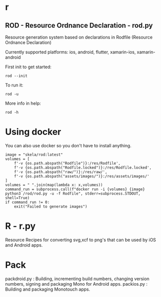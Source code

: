 r
=

## ROD - Resource Ordnance Declaration - rod.py

Resource generation system based on declarations in Rodfile (Resource Ordnance Declaration)

Currently supported platforms: ios, android, flutter, xamarin-ios, xamarin-android

First init to get started:

`rod --init`

To run it:

`rod -u`

More info in help:

`rod -h`

# Using docker

You can also use docker so you don't have to install anything.

```
image = "skela/rod:latest"
volumes = [
	f'-v {os.path.abspath("Rodfile")}:/res/Rodfile',
	f'-v {os.path.abspath("Rodfile.locked")}:/res/Rodfile.locked',
	f'-v {os.path.abspath("raw/")}:/res/raw/',
	f'-v {os.path.abspath("assets/images/")}:/res/assets/images/'		
]
volumes = " ".join(map(lambda x: x,volumes))
command_run = subprocess.call(f"docker run -i {volumes} {image} python3 /rod/rod.py -u -f Rodfile", stderr=subprocess.STDOUT, shell=True)	
if command_run != 0:
	exit("Failed to generate images")
```

# R - r.py

Resource Recipes for converting svg,xcf to png's that can be used by iOS and Android apps.

# Pack

packdroid.py : Building, incrementing build numbers, changing version numbers, signing and packaging Mono for Android apps.
packios.py : Building and packaging Monotouch apps.
